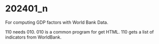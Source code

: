 # 202401_n
For computing GDP factors with World Bank Data.


110 needs 010.
010 is a common program for get HTML.
110 gets a list of indicators from WorldBank.
